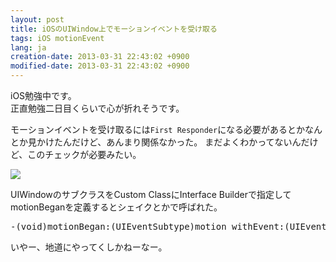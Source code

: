 ```yaml
---
layout: post
title: iOSのUIWindow上でモーションイベントを受け取る
tags: iOS motionEvent
lang: ja
creation-date: 2013-03-31 22:43:02 +0900
modified-date: 2013-03-31 22:43:02 +0900
---
```

iOS勉強中です。  
正直勉強二日目くらいで心が折れそうです。

モーションイベントを受け取るには`First Responder`になる必要があるとかなんとか見かけたんだけど、あんまり関係なかった。 まだよくわかってないんだけど、このチェックが必要みたい。

<img src="https://s3-ap-northeast-1.amazonaws.com/tmtk75.github.com/2013-03-31/FizBiz.xcodeproj+%E2%80%94+Main.xib-1.png"></img>

UIWindowのサブクラスをCustom ClassにInterface Builderで指定してmotionBeganを定義するとシェイクとかで呼ばれた。

<pre class="brush: js">
-(void)motionBegan:(UIEventSubtype)motion withEvent:(UIEvent *)event
</pre>

いやー、地道にやってくしかねーなー。
